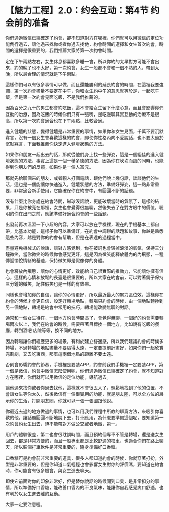 # 【魅力工程】2.0：约会互动：第4节 约会前的准备

你們通過微信已經確定了約會，卻不知道對方在哪裡，你們就可以用微信的定位功能倒行過去，讓他過來找你或者你過去找他，約會時間的選擇和女生首次約會，時間的選擇是很重要的，我們推薦大家將第一次約會時間。

定在下午兩點左右，女生休息都喜歡多睡一會，所以你約的太早對方可能不會出來，約的晚了也不太好，第一次約會，女生一般都不會和一個不熟的人，帶到太晚，所以最合理的情況就是下午兩點。

這樣你們可以有很多事情可以做，而且還能勝利的延長約會的時間，在這裡我要強調，第一次約會盡量不要定在中午，你和女生約中午的意思就等於是，一起吃午飯，但是第一次約會見面吃飯，不是我們推薦的。

因為百分之九十的男生都會約吃飯，這不會給女生留下什麼心意，而且會影響你們互動的治療，因為吃飯的時候你們只有一張嘴，邊吃邊聊其實互動的治療不是很高，所以第一次約會適合也在下午兩點，比較合適。

進入健壇的狀態，變得健壇是非常重要的事情，如果你和女生見面，千萬不要沉默寡言，沒有一個女生會喜歡這樣的約會，即使你性格內向不愛說話，也不要太過於沉默寡言，下面我推薦你快速進入健壇狀態的方法。

如果你和朋友一起出去的話，那就從他們身上找一些彈姿，這是一個絕佳的進入健壇狀態的方法，事實上這是一個一舉多德的方法，因為你在坎坎而談的同時，也能得到你朋友們的反饋，如果你是一個人富元。

那就先給聊個來的朋友，或者親人打個電話，跟他們說上幾句話，談談他們的生活，這也是一個能讓你快速進入，健壇狀態的方法，準備好彈姿，這一點非常重要，非常適合新手使用，它能確保你在約會中，有圓圓不斷的話題。

沒有什麼比你身處在約會時間，磁球沒話說，更能破壞當時的氣氛了，這樣的結果，只是你被亮在那裡，女生也會覺得很無聊，然後失去了在對方眼中的價值，聰明的你在出門之前，應該準備好適合約會的一些話題。

出發前再次溫習一下小超的內容，大家可以放在手機裡，現在的手機基本上都自帶，比基本功能，這樣子你可以準備好，在約會中調聊的話題和故事，你越是熟悉這些內容，越是對你的約會有幫助，但是在表達的過程當中。

盡量避免機械式的說話，讓對方感覺到，你在被詞也會毀掉浪漫的氣氛，保持三分鐘微笑，當你微笑的時候你會感覺更好，這是因為微笑能釋放體內的內飛態，一種傳遞愉悅情緒的基速，保持微笑即是假像你的身體。

也會釋放內飛態，讓你的心情更好，效能給自己很實際的推動力，它能讓你擁有信心，這樣的心情和放鬆的長臺是很重要的，所以大家在約會前，可以對著鏡子保持三分鐘的微笑，記住假笑也是一樣的有效果。

同樣也會增加你的自信，讓你的心情更好，所以最近最大的努力區位效，這樣你在約會的時候才會更自信，設定好轉場地點，轉場只約會的時候，由一個地點轉換到另一個地點，轉場是約會中常用的技巧，轉場能改變無聊的對話。

通常和一個女生待在，一個地方約會時間長了，會覺得無聊，一個好的約會需要轉場兩次以上，我們在約會的時候，需要帶著目標換一個地方，比如說有吃飯的餐廳，轉到酒吧 店院等等，換不同的地方。

因為轉場讓你們經歷更多的場景，有利於建立舒適感，所以我們建議約會的時候多轉場，不過轉場的地點盡量不要隔得太遠，一定要提前計畫好，如果你們一起欣賞完劃劇，又去吃東西，那麼這兩個地點的距離不要太遠。

否則會影響約會的節奏，手機裡是要裝APP，約會前我們手機裡一定要裝APP，第一個是微信，約會中微信怎麼使用呢，你們通過微信已經確定了約會，就不知道對方在哪裡，你們就可以用微信的定位功能，導航過去。

讓他過來找你或者你過去找他，這樣就不會很丟人了，輕鬆地找到了他的位置，不會讓女生等你太久，然後微信有一個很實用的功能，就是朋友圈，可以全方位的展示你的生活，打開朋友圈，你就可以一張一張圖跟他說。

你最近去過的地方做過的事情，也可以用我們課程中所教的聊篇方法，來吸引你喜歡的他，讓話題圓圓不斷地說下去，打車應用，為什麼要準備這個呢，要知道第一次約會約女生出去，絕不能帶對方做公交或者地鐵，第一。

用戶的體驗很差，第二也會很耽誤時間，而且預約個專車不管是轉場，還是送女生回去，都是非常方便的，而且一般專車都是比較舒適的校車，也適合你們在路上聊天，所以裝個打車軟件是非常重要的，隨身準備好口香糖。

口香糖可是約會前非常重要的道具，很多人都知道約會的時候，你就穿著打扮，外型是非常重要的，但是你知道口氣輕輕也會影響女生對你的評價嗎，要知道在約會時，你可能會有很多機會，與女生進去聊天。

即使它前面對你的印象非常好，但是替你說話的時候聞到口臭，是非常扣分的事情，所以準備好口香糖，能改善口香內的不良氣味，能讓你自我感覺爽口舒適，也有利於以女生進去離的互動。

大家一定要注意喔。